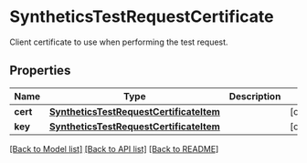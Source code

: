 # SyntheticsTestRequestCertificate

Client certificate to use when performing the test request.

## Properties

| Name     | Type                                                                                | Description | Notes      |
| -------- | ----------------------------------------------------------------------------------- | ----------- | ---------- |
| **cert** | [**SyntheticsTestRequestCertificateItem**](SyntheticsTestRequestCertificateItem.md) |             | [optional] |
| **key**  | [**SyntheticsTestRequestCertificateItem**](SyntheticsTestRequestCertificateItem.md) |             | [optional] |

[[Back to Model list]](README.md#documentation-for-models) [[Back to API list]](README.md#documentation-for-api-endpoints) [[Back to README]](README.md)
